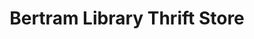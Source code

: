 ---
title: "Bertram Library Thrift Store"
url: /bertram/bertram-library-thrift-store/
shop: charity
---